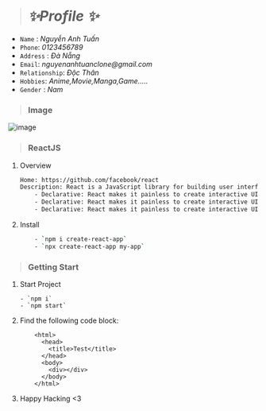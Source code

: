 > # **_✨Profile ✨_**

- `Name` : _Nguyễn Anh Tuấn_
- `Phone`: _0123456789_
- `Address` : _Đà Nẵng_
- `Email`: _nguyenanhtuanclone@gmail.com_
- `Relationship`: _Độc Thân_
- `Hobbies`: _Anime,Movie,Manga,Game....._
- `Gender` : _Nam_

> ### Image

![image](https://wiki.tino.org/wp-content/uploads/2021/09/pasted-image-0.png)

> ### ReactJS

1. Overview

   ```sh
   Home: https://github.com/facebook/react
   Description: React is a JavaScript library for building user interfaces.
       - Declarative: React makes it painless to create interactive UIs.
       - Declarative: React makes it painless to create interactive UIs.
       - Declarative: React makes it painless to create interactive UIs.
   ```

2. Install

   ```sh
       - `npm i create-react-app`
       - `npx create-react-app my-app`
   ```

> ### Getting Start

1.  Start Project

    ```
    - `npm i`
    - `npm start`
    ```

2.  Find the following code block:

    ```
        <html>
          <head>
            <title>Test</title>
          </head>
          <body>
            <div></div>
          </body>
        </html>
    ```

3.  Happy Hacking <3
